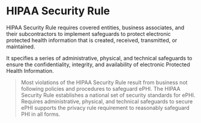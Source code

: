 # HIPAA Security Rule

HIPAA Security Rule requires covered entities, business associates, and
their subcontractors to implement safeguards to protect electronic
protected health information that is created, received, transmitted, or
maintained.

It specifies a series of administrative, physical, and technical
safeguards to ensure the confidentiality, integrity, and availability of
electronic Protected Health Information.

> Most violations of the HIPAA Security Rule result from business not
> following policies and procedures to safeguard ePHI. The HIPAA
> Security Rule establishes a national set of security standards for
> ePHI. Requires administrative, physical, and technical safeguards to
> secure ePHI supports the privacy rule requirement to reasonably
> safeguard PHI in all forms.

